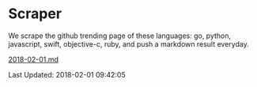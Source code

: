 # Scraper

We scrape the github trending page of these languages: go, python, javascript, swift, objective-c, ruby, and push a markdown result everyday.

[2018-02-01.md](https://github.com/henson/Scraper/blob/master/2018-02-01.md)

Last Updated: 2018-02-01 09:42:05